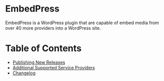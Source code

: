 # EmbedPress
EmbedPress is a WordPress plugin that are capable of embed media from over 40 more providers into a WordPress site.

# Table of Contents
- [Publishing New Releases](https://github.com/OSTraining/EmbedPress/blob/development/CONTRIBUTING.md#pushing-new-releases)
- [Additional Supported Service Providers](https://github.com/OSTraining/EmbedPress/blob/development/PROVIDERS.md)
- [Changelog](https://github.com/OSTraining/EmbedPress/releases)